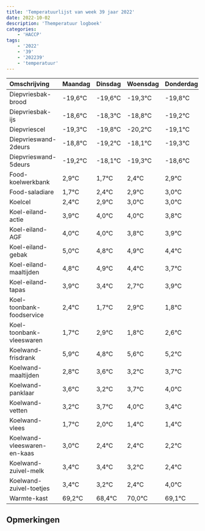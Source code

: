 ```yaml
---
title: 'Temperatuurlijst van week 39 jaar 2022'
date: 2022-10-02
description: 'Themperatuur logboek'
categories:
    - 'HACCP'
tags:
    - '2022'
    - '39'
    - '202239'
    - 'temperatuur'
---
```

|Omschrijving|Maandag|Dinsdag|Woensdag|Donderdag|Vrijdag|Zaterdag|Zondag|
|:---|:---|:---|:---|:---|:---|:---|:---|
|Diepvriesbak-brood|-19,6°C|-19,6°C|-19,3°C|-19,8°C|-20,2°C|-19,1°C|-20,3°C|
|Diepvriesbak-ijs|-18,6°C|-18,3°C|-18,8°C|-19,2°C|-18,1°C|-19,3°C|-18,6°C|
|Diepvriescel|-19,3°C|-19,8°C|-20,2°C|-19,1°C|-20,3°C|-19,6°C|-19,1°C|
|Diepvrieswand-2deurs|-18,8°C|-19,2°C|-18,1°C|-19,3°C|-18,6°C|-18,1°C|-18,0°C|
|Diepvrieswand-5deurs|-19,2°C|-18,1°C|-19,3°C|-18,6°C|-18,1°C|-18,0°C|-18,0°C|
|Food-koelwerkbank|2,9°C|1,7°C|2,4°C|2,9°C|3,0°C|3,0°C|2,8°C|
|Food-saladiare|1,7°C|2,4°C|2,9°C|3,0°C|3,0°C|2,8°C|2,9°C|
|Koelcel|2,4°C|2,9°C|3,0°C|3,0°C|2,8°C|2,9°C|2,4°C|
|Koel-eiland-actie|3,9°C|4,0°C|4,0°C|3,8°C|3,9°C|3,4°C|2,7°C|
|Koel-eiland-AGF|4,0°C|4,0°C|3,8°C|3,9°C|3,4°C|2,7°C|3,9°C|
|Koel-eiland-gebak|5,0°C|4,8°C|4,9°C|4,4°C|3,7°C|4,9°C|3,8°C|
|Koel-eiland-maaltijden|4,8°C|4,9°C|4,4°C|3,7°C|4,9°C|3,8°C|4,6°C|
|Koel-eiland-tapas|3,9°C|3,4°C|2,7°C|3,9°C|2,8°C|3,6°C|3,2°C|
|Koel-toonbank-foodservice|2,4°C|1,7°C|2,9°C|1,8°C|2,6°C|2,2°C|2,7°C|
|Koel-toonbank-vleeswaren|1,7°C|2,9°C|1,8°C|2,6°C|2,2°C|2,7°C|3,0°C|
|Koelwand-frisdrank|5,9°C|4,8°C|5,6°C|5,2°C|5,7°C|6,0°C|5,4°C|
|Koelwand-maaltijden|2,8°C|3,6°C|3,2°C|3,7°C|4,0°C|3,4°C|3,4°C|
|Koelwand-panklaar|3,6°C|3,2°C|3,7°C|4,0°C|3,4°C|3,4°C|3,2°C|
|Koelwand-vetten|3,2°C|3,7°C|4,0°C|3,4°C|3,4°C|3,2°C|2,4°C|
|Koelwand-vlees|1,7°C|2,0°C|1,4°C|1,4°C|1,2°C|0,4°C|2,0°C|
|Koelwand-vleeswaren-en-kaas|3,0°C|2,4°C|2,4°C|2,2°C|1,4°C|3,0°C|2,1°C|
|Koelwand-zuivel-melk|3,4°C|3,4°C|3,2°C|2,4°C|4,0°C|3,1°C|2,3°C|
|Koelwand-zuivel-toetjes|3,4°C|3,2°C|2,4°C|4,0°C|3,1°C|2,3°C|3,4°C|
|Warmte-kast|69,2°C|68,4°C|70,0°C|69,1°C|68,3°C|69,4°C|68,3°C|

## Opmerkingen


